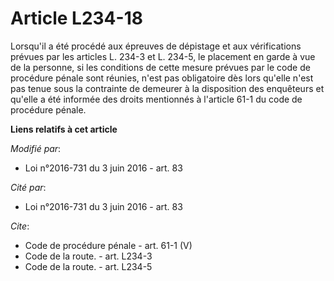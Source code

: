 # Article L234-18

Lorsqu'il a été procédé aux épreuves de dépistage et aux vérifications prévues par les articles L. 234-3 et L. 234-5, le
placement en garde à vue de la personne, si les conditions de cette mesure prévues par le code de procédure pénale sont
réunies, n'est pas obligatoire dès lors qu'elle n'est pas tenue sous la contrainte de demeurer à la disposition des
enquêteurs et qu'elle a été informée des droits mentionnés à l'article 61-1 du code de procédure pénale.

**Liens relatifs à cet article**

_Modifié par_:

  - Loi n°2016-731 du 3 juin 2016 - art. 83

_Cité par_:

  - Loi n°2016-731 du 3 juin 2016 - art. 83

_Cite_:

  - Code de procédure pénale - art. 61-1 (V)
  - Code de la route. - art. L234-3
  - Code de la route. - art. L234-5
